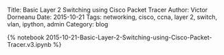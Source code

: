 Title: Basic Layer 2 Switching using Cisco Packet Tracer
Author: Victor Dorneanu
Date: 2015-10-21
Tags: networking, cisco, ccna, layer 2, switch, vlan, ipython, admin
Category: blog

{% notebook 2015-10-21-Basic-Layer-2-Switching-using-Cisco-Packet-Tracer.v3.ipynb %}
